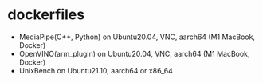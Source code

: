 # dockerfiles

- MediaPipe(C++, Python) on Ubuntu20.04, VNC, aarch64 (M1 MacBook, Docker)
- OpenVINO(arm_plugin) on Ubuntu20.04, VNC, aarch64 (M1 MacBook, Docker)
- UnixBench on Ubuntu21.10, aarch64 or x86_64
